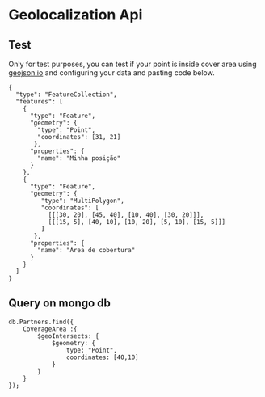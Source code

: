 # Geolocalization Api



## Test

Only for test purposes, you can test if your point is inside cover area using [geojson.io]([http://geojson.io) and configuring your data and pasting code below.

```
{
  "type": "FeatureCollection",
  "features": [
    {
      "type": "Feature",
      "geometry": {
        "type": "Point",
        "coordinates": [31, 21]
       },
      "properties": {
        "name": "Minha posição"
      }
    },
    {
      "type": "Feature",
      "geometry": { 
         "type": "MultiPolygon", 
         "coordinates": [
           [[[30, 20], [45, 40], [10, 40], [30, 20]]], 
           [[[15, 5], [40, 10], [10, 20], [5, 10], [15, 5]]]
         ]
       },
      "properties": {
        "name": "Area de cobertura"
      }
    }
  ]
}
```


## Query on mongo db

```
db.Partners.find({
    CoverageArea :{
        $geoIntersects: {
            $geometry: { 
                type: "Point", 
                coordinates: [40,10]
            }
        }
    }
});
```
